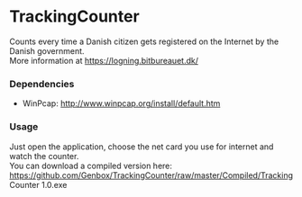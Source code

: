 # TrackingCounter
Counts every time a Danish citizen gets registered on the Internet by the Danish government.<br/>
More information at https://logning.bitbureauet.dk/

### Dependencies
* WinPcap: http://www.winpcap.org/install/default.htm

### Usage
Just open the application, choose the net card you use for internet and watch the counter.<br/>
You can download a compiled version here: https://github.com/Genbox/TrackingCounter/raw/master/Compiled/Tracking Counter 1.0.exe
